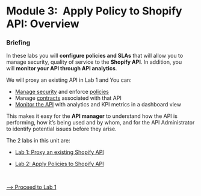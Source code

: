 # Module 3:  Apply Policy to Shopify API: Overview

### Briefing

In these labs you will **configure policies and SLAs** that will allow you to manage security, quality of service to the **Shopify API**. In addition, you will **monitor your API through API analytics**.

We will proxy an existing API in Lab 1 and You can:

*   [Manage security](https://docs.mulesoft.com/api-manager/2.x/latest-overview-concept) and enforce [policies](https://docs.mulesoft.com/api-manager/2.x/policies-landing-page)
*   Manage [contracts](https://docs.mulesoft.com/api-manager/2.x/defining-sla-tiers) associated with that API
*   [Monitor the API](https://docs.mulesoft.com/api-manager/2.x/analytics-landing-page) with analytics and KPI metrics in a dashboard view

This makes it easy for the **API manager** to understand how the API is performing, how it’s being used and by whom, and for the API Administrator to identify potential issues before they arise.

The 2 labs in this unit are:

*   [Lab 1: Proxy an existing Shopify API](/module3-lab1.md)
*   [Lab 2: Apply Policies to Shopify API](/module3-lab2.md)  
      
     

[\--> Proceed to Lab 1](/module3-lab1.md)
